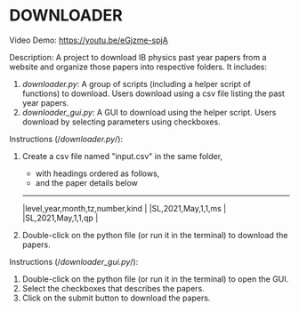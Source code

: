 # DOWNLOADER
Video Demo: https://youtu.be/eGjzme-spjA

Description:
A project to download IB physics past year papers from a website and organize those papers into respective folders.
It includes:
1. *downloader.py*: A group of scripts (including a helper script of functions) to download. Users download using a csv file listing the past year papers.
2. *downloader_gui.py*: A GUI to download using the helper script. Users download by selecting parameters using checkboxes.

Instructions (/*downloader.py*/):
1. Create a csv file named "input.csv" in the same folder,
    - with headings ordered as follows,
    - and the paper details below
    ----------------------------------------------------------------
    |level,year,month,tz,number,kind                                |
    |SL,2021,May,1,1,ms                                             |
    |SL,2021,May,1,1,qp                                             |
    
2. Double-click on the python file (or run it in the terminal) to download the papers.


Instructions (/*downloader_gui.py*/):
1. Double-click on the python file (or run it in the terminal) to open the GUI.
2. Select the checkboxes that describes the papers.
3. Click on the submit button to download the papers.

